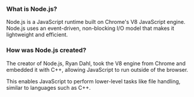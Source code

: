 ### What is Node.js?

Node.js is a JavaScript runtime built on Chrome's V8 JavaScript engine.
Node.js uses an event-driven, non-blocking I/O model that makes it lightweight and efficient.


### How was Node.js created?

The creator of Node.js, Ryan Dahl, took the V8 engine from Chrome and embedded it with C++, 
allowing JavaScript to run outside of the browser.

This enables JavaScript to perform lower-level tasks like file handling, similar to languages such as C++.